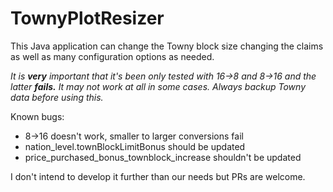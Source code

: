 # TownyPlotResizer
This Java application can change the Towny block size changing the claims as well as many configuration options as needed.

*It is* ***very*** *important that it's been only tested with 16->8 and 8->16 and the latter* ***fails.*** *It may not work at all in some cases. Always backup Towny data before using this.*

Known bugs:
* 8->16 doesn't work, smaller to larger conversions fail
* nation_level.townBlockLimitBonus should be updated
* price_purchased_bonus_townblock_increase shouldn't be updated

I don't intend to develop it further than our needs but PRs are welcome.
